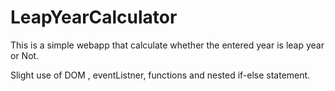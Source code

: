 # LeapYearCalculator
This is a simple webapp that calculate whether the entered year is leap year or Not.

Slight use of DOM , eventListner,  functions and nested if-else statement.
